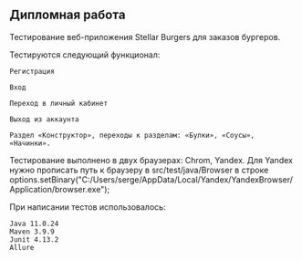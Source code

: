 Дипломная работа
----------------
Тестирование веб-приложения Stellar Burgers для заказов бургеров.

Тестируются следующий функционал:

    Регистрация

    Вход

    Переход в личный кабинет

    Выход из аккаунта

    Раздел «Конструктор», переходы к разделам: «Булки», «Соусы», «Начинки».

Тестирование выполнено в двух браузерах: Chrom, Yandex.
Для Yandex нужно прописать путь к  браузеру в
src/test/java/Browser в строке
options.setBinary("C:/Users/serge/AppData/Local/Yandex/YandexBrowser/Application/browser.exe");

При написании тестов использовалось:

    Java 11.0.24
    Maven 3.9.9
    Junit 4.13.2
    Аllure

